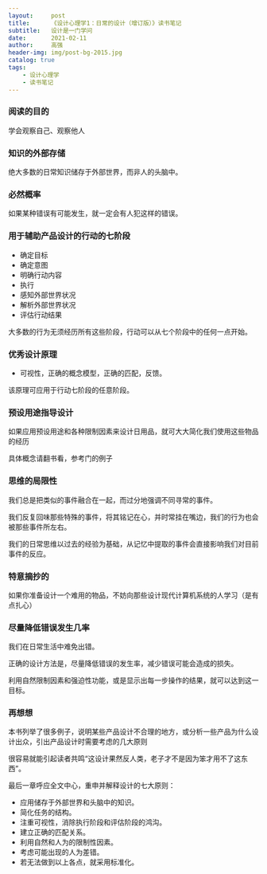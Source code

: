 ```yaml
---
layout:     post
title:      《设计心理学1：日常的设计（增订版）》读书笔记
subtitle:   设计是一门学问
date:       2021-02-11
author:     高强
header-img: img/post-bg-2015.jpg
catalog: true
tags:
    - 设计心理学
    - 读书笔记
---
```


### 阅读的目的
学会观察自己、观察他人

### 知识的外部存储
绝大多数的日常知识储存于外部世界，而非人的头脑中。

### 必然概率
如果某种错误有可能发生，就一定会有人犯这样的错误。

### 用于辅助产品设计的行动的七阶段
- 确定目标
- 确定意图 
- 明确行动内容
- 执行
- 感知外部世界状况
- 解析外部世界状况
- 评估行动结果 
  
大多数的行为无须经历所有这些阶段，行动可以从七个阶段中的任何一点开始。

### 优秀设计原理
- 可视性，正确的概念模型，正确的匹配，反馈。 
  
该原理可应用于行动七阶段的任意阶段。

### 预设用途指导设计
如果应用预设用途和各种限制因素来设计日用品，就可大大简化我们使用这些物品的经历

具体概念请翻书看，参考门的例子

### 思维的局限性
我们总是把类似的事件融合在一起，而过分地强调不同寻常的事件。

我们反复回味那些特殊的事件，将其铭记在心，并时常挂在嘴边，我们的行为也会被那些事件所左右。

我们的日常思维以过去的经验为基础，从记忆中提取的事件会直接影响我们对目前事件的反应。

### 特意摘抄的
如果你准备设计一个难用的物品，不妨向那些设计现代计算机系统的人学习（是有点扎心）

### 尽量降低错误发生几率
我们在日常生活中难免出错。

正确的设计方法是，尽量降低错误的发生率，减少错误可能会造成的损失。

利用自然限制因素和强迫性功能，或是显示出每一步操作的结果，就可以达到这一目标。

### 再想想
本书列举了很多例子，说明某些产品设计不合理的地方，或分析一些产品为什么设计出众，引出产品设计时需要考虑的几大原则

很容易就能引起读者共鸣“这设计果然反人类，老子才不是因为笨才用不了这东西”。

最后一章呼应全文中心，重申并解释设计的七大原则：
- 应用储存于外部世界和头脑中的知识。
- 简化任务的结构。
- 注重可视性，消除执行阶段和评估阶段的鸿沟。
- 建立正确的匹配关系。
- 利用自然和人为的限制性因素。
- 考虑可能出现的人为差错。
- 若无法做到以上各点，就采用标准化。

